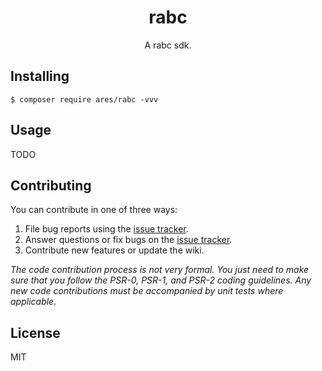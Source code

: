 <h1 align="center"> rabc </h1>

<p align="center"> A rabc sdk.</p>


## Installing

```shell
$ composer require ares/rabc -vvv
```

## Usage

TODO

## Contributing

You can contribute in one of three ways:

1. File bug reports using the [issue tracker](https://github.com/ares/rabc/issues).
2. Answer questions or fix bugs on the [issue tracker](https://github.com/ares/rabc/issues).
3. Contribute new features or update the wiki.

_The code contribution process is not very formal. You just need to make sure that you follow the PSR-0, PSR-1, and PSR-2 coding guidelines. Any new code contributions must be accompanied by unit tests where applicable._

## License

MIT
